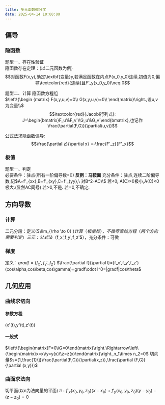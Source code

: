 ```yaml
---
title: 多元函数微分学
date: 2025-04-14 10:00:00
---
```


## 偏导

### 隐函数

题型一、存在性验证  
隐函数存在定理：(以二元函数为例)
$$对函数F(x,y),确定\textbf{变量}y,若满足函数在内点P(x_0,y_0)连续,初值为0,偏导\textcolor{red}{连续}且F'_y(x_0,y_0)\neq 0$$
  
题型二、计算
隐函数方程组  
$\left\{\begin {matrix}
F(x,y,u,v)=0\\
G(x,y,u,v)=0\\
\end{matrix}\right.,设u,v为变量\\$
$$\textcolor{red}{Jacobi行列式}: J=\begin{bmatrix}F_u'&F_v'\\G_u'&G_v'\end{bmatrix},也记作\frac{\partial(F,G)}{\partial(u,v)}$$
  
公式法求隐函数偏导:
$$\frac{\partial z}{\partial x} =-\frac{F'_z}{F'_x}$$

### 极值

题型一、判定  
必要条件：驻点(所有一阶偏导数=0)
**反例：马鞍面**
充分条件：驻点,连续二阶偏导数,记$A=f'_{xx},B=f'_{xy},C=f'_{yy},\ 对B^2-AC\\$
若<0, A(C)>0极小,A(C)<0极大.(显然AC同号)
若>0,不是.
若=0,不确定.  

## 方向导数

### 计算

二元分段：定义($\lim_{\rho \to 0} $)计算（极坐标），不推荐直线方程（两个方向需要判定）
三元：公式法（$f_x',f_y',f_z'$），充分条件：可微

### 梯度

定义：$gradf=(f_x',f_y',f_z')$
$\frac{\partial f}{\partial l}=(f_x',f_y',f_z')(cos\alpha,cos\beta,cos\gamma)=gradf\cdot l^0=|gradf|cos\theta$

## 几何应用

### 曲线求切向

#### 参数方程

(x'(t),y'(t),z'(t))

#### 一般式

$\left\{\begin{matrix}F=0\\G=0\end{matrix}\right.\Rightarrow\left\{\begin{matrix}x=x\\y=y(x)\\z=z(x)\end{matrix}\right.,n_1\times n_2=0$
切向量$s=(1,\frac{1}{j}\frac{\partial(F,G)}{\partial(x,z)},\frac{\partial (F,G)}{\partial (x,y)})$

### 曲面求法向

切平面(以n为法向量的平面)
$\pi:f'_x(x_0,y_0,z_0)(x-x_0)+f'_y(x_0,y_0,z_0)(y-y_0)-(z-z_0)=0$